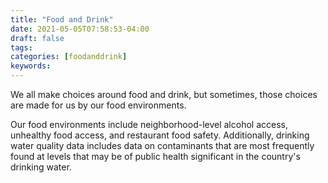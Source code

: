 ```yaml
---
title: "Food and Drink"
date: 2021-05-05T07:58:53-04:00
draft: false
tags: 
categories: [foodanddrink]
keywords: 
---
```


We all make choices around food and drink, but sometimes, those choices are made for us by our food environments.

Our food environments include neighborhood-level alcohol access, unhealthy food access, and restaurant food safety. Additionally, drinking water quality data includes data on contaminants that are most frequently found at levels that may be of public health significant in the country's drinking water.

 